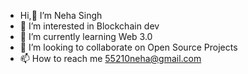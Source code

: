 -  Hi,👋 I’m Neha Singh
- 👀 I’m interested in Blockchain dev
- 🌱 I’m currently learning Web 3.0
- 💞️ I’m looking to collaborate on Open Source Projects
- 📫 How to reach me 55210neha@gmail.com



